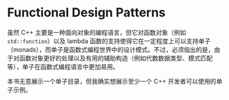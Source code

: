 # Functional Design Patterns

虽然 C++ 主要是一种面向对象的编程语言，但它对函数对象（例如 `std::function`）以及 lambda 函数的支持使得它在一定程度上可以支持单子（monads），而单子是函数式编程世界中的设计模式。不过，必须指出的是，由于对函数对象更好的处理以及有用的辅助构造（例如代数数据类型、模式匹配等），单子在函数式编程语言中更加易用。

本书无意展示一个单子目录，但我确实想展示至少一个 C++ 开发者可以使用的单子示例。
